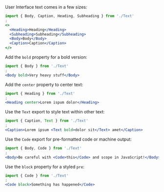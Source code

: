 User Interface text comes in a few sizes:

```jsx
import { Body, Caption, Heading, Subheading } from './Text'
;
<>
  <Heading>Heading</Heading>
  <Subheading>Subheading</Subheading>
  <Body>Body</Body>
  <Caption>Caption</Caption>
</>
```

Add the `bold` property for a bold version:

```jsx
import { Body } from './Text'
;
<Body bold>Very heavy stuff</Body>
```

Add the `center` property to center text:

```jsx
import { Heading } from './Text'
;
<Heading center>Lorem ispum dolor</Heading>
```

Use the `Text` export to style text within other text:

```jsx
import { Caption, Text } from './Text'
;
<Caption>Lorem ipsum <Text bold>dolor sit</Text> amet</Caption>
```

Use the `Code` export for pre-formatted code or machine output:

```jsx
import { Body, Code } from './Text'
;
<Body>Be careful with <Code>this</Code> and scope in JavaScript!</Body>
```

Use the `block` property for a styled `pre`:
```jsx
import { Code } from './Text'
;
<Code block>Something has happened</Code>
```
